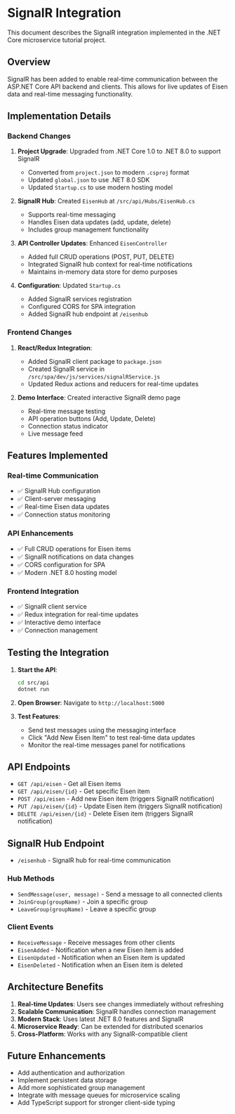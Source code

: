 # SignalR Integration

This document describes the SignalR integration implemented in the .NET Core microservice tutorial project.

## Overview

SignalR has been added to enable real-time communication between the ASP.NET Core API backend and clients. This allows for live updates of Eisen data and real-time messaging functionality.

## Implementation Details

### Backend Changes

1. **Project Upgrade**: Upgraded from .NET Core 1.0 to .NET 8.0 to support SignalR
   - Converted from `project.json` to modern `.csproj` format
   - Updated `global.json` to use .NET 8.0 SDK
   - Updated `Startup.cs` to use modern hosting model

2. **SignalR Hub**: Created `EisenHub` at `/src/api/Hubs/EisenHub.cs`
   - Supports real-time messaging
   - Handles Eisen data updates (add, update, delete)
   - Includes group management functionality

3. **API Controller Updates**: Enhanced `EisenController`
   - Added full CRUD operations (POST, PUT, DELETE)
   - Integrated SignalR hub context for real-time notifications
   - Maintains in-memory data store for demo purposes

4. **Configuration**: Updated `Startup.cs`
   - Added SignalR services registration
   - Configured CORS for SPA integration
   - Added SignalR hub endpoint at `/eisenhub`

### Frontend Changes

1. **React/Redux Integration**: 
   - Added SignalR client package to `package.json`
   - Created SignalR service in `/src/spa/dev/js/services/signalRService.js`
   - Updated Redux actions and reducers for real-time updates

2. **Demo Interface**: Created interactive SignalR demo page
   - Real-time message testing
   - API operation buttons (Add, Update, Delete)
   - Connection status indicator
   - Live message feed

## Features Implemented

### Real-time Communication
- ✅ SignalR Hub configuration
- ✅ Client-server messaging
- ✅ Real-time Eisen data updates
- ✅ Connection status monitoring

### API Enhancements
- ✅ Full CRUD operations for Eisen items
- ✅ SignalR notifications on data changes
- ✅ CORS configuration for SPA
- ✅ Modern .NET 8.0 hosting model

### Frontend Integration
- ✅ SignalR client service
- ✅ Redux integration for real-time updates
- ✅ Interactive demo interface
- ✅ Connection management

## Testing the Integration

1. **Start the API**: 
   ```bash
   cd src/api
   dotnet run
   ```

2. **Open Browser**: Navigate to `http://localhost:5000`

3. **Test Features**:
   - Send test messages using the messaging interface
   - Click "Add New Eisen Item" to test real-time data updates
   - Monitor the real-time messages panel for notifications

## API Endpoints

- `GET /api/eisen` - Get all Eisen items
- `GET /api/eisen/{id}` - Get specific Eisen item
- `POST /api/eisen` - Add new Eisen item (triggers SignalR notification)
- `PUT /api/eisen/{id}` - Update Eisen item (triggers SignalR notification)
- `DELETE /api/eisen/{id}` - Delete Eisen item (triggers SignalR notification)

## SignalR Hub Endpoint

- `/eisenhub` - SignalR hub for real-time communication

### Hub Methods

- `SendMessage(user, message)` - Send a message to all connected clients
- `JoinGroup(groupName)` - Join a specific group
- `LeaveGroup(groupName)` - Leave a specific group

### Client Events

- `ReceiveMessage` - Receive messages from other clients
- `EisenAdded` - Notification when a new Eisen item is added
- `EisenUpdated` - Notification when an Eisen item is updated
- `EisenDeleted` - Notification when an Eisen item is deleted

## Architecture Benefits

1. **Real-time Updates**: Users see changes immediately without refreshing
2. **Scalable Communication**: SignalR handles connection management
3. **Modern Stack**: Uses latest .NET 8.0 features and SignalR
4. **Microservice Ready**: Can be extended for distributed scenarios
5. **Cross-Platform**: Works with any SignalR-compatible client

## Future Enhancements

- Add authentication and authorization
- Implement persistent data storage
- Add more sophisticated group management
- Integrate with message queues for microservice scaling
- Add TypeScript support for stronger client-side typing